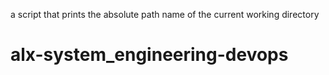 a script that prints the absolute path name of the current working directory
# alx-system_engineering-devops
